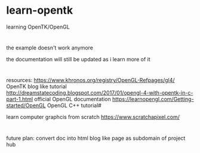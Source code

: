 # learn-opentk

learning OpenTK/OpenGL
#
the example doesn't work anymore

the documentation will still be updated as i learn more of it
#
resources:
https://www.khronos.org/registry/OpenGL-Refpages/gl4/                                     OpenTK blog like tutorial
http://dreamstatecoding.blogspot.com/2017/01/opengl-4-with-opentk-in-c-part-1.html        official OpenGL documentation
https://learnopengl.com/Getting-started/OpenGL                                            OpenGL C++ tutorial#

learn computer graphcis from scratch
https://www.scratchapixel.com/
#
future plan:
convert doc into html blog like page as subdomain of project hub
